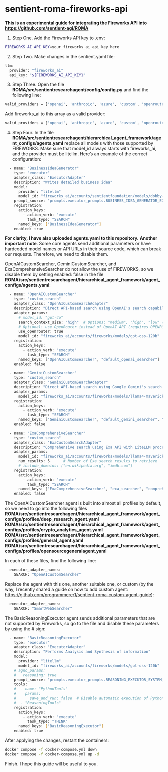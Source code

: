 # sentient-roma-fireworks-api

**This is an experimental guide for integrating the Fireworks API into https://github.com/sentient-agi/ROMA**

1. Step One. Add the Fireworks API key to .env:

```bash
FIREWORKS_AI_API_KEY=your_fireworks_ai_api_key_here
```

2. Step Two. Make changes in the sentient.yaml file:

```bash
llm:
  provider: "fireworks_ai"
  api_key: "${FIREWORKS_AI_API_KEY}"
```

3. Step Three. Open the file **ROMA/src/sentientresearchagent/config/config.py** and find the following line:

```bash
valid_providers = ['openai', 'anthropic', 'azure', 'custom', 'openrouter']
```

Add fireworks_ai to this array as a valid provider:

```bash
valid_providers = ['openai', 'anthropic', 'azure', 'custom', 'openrouter', 'fireworks_ai']
```

4. Step Four. In the file **ROMA/src/sentientresearchagent/hierarchical_agent_framework/agent_configs/agents.yaml** replace all models with those supported by FIREWORKS. Make sure that model_id always starts with fireworks_ai, and the provider must be litellm. Here’s an example of the correct configuration:
```bash
  - name: "BusinessIdeaGenerator"
    type: "executor"
    adapter_class: "ExecutorAdapter"
    description: "Writes detailed business idea"
    model:
      provider: "litellm"
      model_id: "fireworks_ai/accounts/sentientfoundation/models/dobby-unhinged-llama-3-3-70b-new"
    prompt_source: "prompts.executor_prompts.BUSINESS_IDEA_GENERATOR_EXECUTOR_SYSTEM_MESSAGE"
    registration:
      action_keys:
        - action_verb: "execute"
          task_type: "SEARCH"
      named_keys: ["BusinessIdeaGenerator"]
    enabled: true
```

**For clarity, I have also uploaded agents.yaml to this repository.**
**Another important note**. Some core agents send additional parameters or have hardcoded model names or API URLs in their source code, which can break our requests. Therefore, we need to disable them.

OpenAICustomSearcher, GeminiCustomSearcher, and ExaComprehensiveSearcher do not allow the use of FIREWORKS, so we disable them by setting enabled: false in the file **ROMA/src/sentientresearchagent/hierarchical_agent_framework/agent_configs/agents.yaml**:
```bash
  - name: "OpenAICustomSearcher"
    type: "custom_search"
    adapter_class: "OpenAICustomSearchAdapter"
    description: "Direct API-based search using OpenAI's search capabilities"
    adapter_params:
      # model_id: "gpt-4o"
      search_context_size: "high"  # Options: "medium", "high", "low" (works with both OpenAI and OpenRouter)
      # Optional: use OpenRouter instead of OpenAI API (requires OPENROUTER_API_KEY)
      use_openrouter: true
      model_id: "fireworks_ai/accounts/fireworks/models/gpt-oss-120b"  # When using OpenRouter
    registration:
      action_keys:
        - action_verb: "execute"
          task_type: "SEARCH"
      named_keys: ["OpenAICustomSearcher", "default_openai_searcher"]
    enabled: false

  - name: "GeminiCustomSearcher"
    type: "custom_search"
    adapter_class: "GeminiCustomSearchAdapter"
    description: "Direct API-based search using Google Gemini's search capabilities"
    adapter_params:
      model_id: "fireworks_ai/accounts/fireworks/models/llama4-maverick-instruct-basic"
    registration:
      action_keys:
        - action_verb: "execute"
          task_type: "SEARCH"
      named_keys: ["GeminiCustomSearcher", "default_gemini_searcher", "gemini_searcher"]
    enabled: false

  - name: "ExaComprehensiveSearcher"
    type: "custom_search"
    adapter_class: "ExaCustomSearchAdapter"
    description: "Comprehensive search using Exa API with LiteLLM processing - prioritizes reliable sources"
    adapter_params:
      model_id: "fireworks_ai/accounts/fireworks/models/llama4-maverick-instruct-basic"  # Can be any LiteLLM-supported model
      num_results: 5      # Number of Exa search results to retrieve
      # include_domains: ["en.wikipedia.org", "imdb.com"]
    registration:
      action_keys:
        - action_verb: "execute"
          task_type: "SEARCH"
      named_keys: ["ExaComprehensiveSearcher", "exa_searcher", "comprehensive_searcher"]
    enabled: false
```

The OpenAICustomSearcher agent is built into almost all profiles by default, so we need to go into the following files
**ROMA/src/sentientresearchagent/hierarchical_agent_framework/agent_configs/profiles/deep_research_agent.yaml
ROMA/src/sentientresearchagent/hierarchical_agent_framework/agent_configs/profiles/crypto_analytics_agent.yaml
ROMA/src/sentientresearchagent/hierarchical_agent_framework/agent_configs/profiles/general_agent.yaml
ROMA/src/sentientresearchagent/hierarchical_agent_framework/agent_configs/profiles/opensourcegeneralagent.yaml**

In each of these files, find the following line:

```bash
  executor_adapter_names:
    SEARCH: "OpenAICustomSearcher"
```

Replace the agent with this one, another suitable one, or custom (by the way, I recently shared a guide on how to add custom agent: https://github.com/programmerer1/sentient-roma-custom-agent-guide):

```bash
  executor_adapter_names:
    SEARCH: "SmartWebSearcher"
```

The BasicReasoningExecutor agent sends additional parameters that are not supported by Fireworks, so go to the file and disable these parameters by using the # sign:

```bash
  - name: "BasicReasoningExecutor"
    type: "executor"
    adapter_class: "ExecutorAdapter"
    description: "Performs Analysis and Synthesis of information"
    model:
      provider: "litellm"
      model_id: "fireworks_ai/accounts/fireworks/models/gpt-oss-120b"  # Switched from slow o3 model for faster execution
    # agno_params:
    #   reasoning: true
    prompt_source: "prompts.executor_prompts.REASONING_EXECUTOR_SYSTEM_MESSAGE"
    tools: 
    #  - name: "PythonTools"
    #    params:
    #      save_and_run: false  # Disable automatic execution of Python code
    #  - "ReasoningTools"
    registration:
      action_keys:
        - action_verb: "execute"
          task_type: "THINK"
      named_keys: ["BasicReasoningExecutor"]
    enabled: true
```

After applying the changes, restart the containers:

```bash
docker compose -f docker-compose.yml down
docker compose -f docker-compose.yml up -d
```

Finish. I hope this guide will be useful to you.
